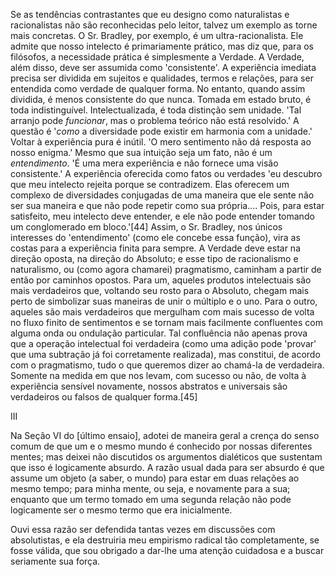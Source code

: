 Se as tendências contrastantes que eu designo como naturalistas e racionalistas não são reconhecidas pelo leitor, talvez um exemplo as torne mais concretas. O Sr. Bradley, por exemplo, é um ultra-racionalista. Ele admite que nosso intelecto é primariamente prático, mas diz que, para os filósofos, a necessidade prática é simplesmente a Verdade. A Verdade, além disso, deve ser assumida como 'consistente'. A experiência imediata precisa ser dividida em sujeitos e qualidades, termos e relações, para ser entendida como verdade de qualquer forma. No entanto, quando assim dividida, é menos consistente do que nunca. Tomada em estado bruto, é toda indistinguível. Intelectualizada, é toda distinção sem unidade. 'Tal arranjo pode _funcionar_, mas o problema teórico não está resolvido.' A questão é '_como_ a diversidade pode existir em harmonia com a unidade.' Voltar à experiência pura é inútil. 'O mero sentimento não dá resposta ao nosso enigma.' Mesmo que sua intuição seja um fato, não é um _entendimento_. 'É uma mera experiência e não fornece uma visão consistente.' A experiência oferecida como fatos ou verdades 'eu descubro que meu intelecto rejeita porque se contradizem. Elas oferecem um complexo de diversidades conjugadas de uma maneira que ele sente não ser sua maneira e que não pode repetir como sua própria.... Pois, para estar satisfeito, meu intelecto deve entender, e ele não pode entender tomando um conglomerado em bloco.'[44] Assim, o Sr. Bradley, nos únicos interesses do 'entendimento' (como ele concebe essa função), vira as costas para a experiência finita para sempre. A Verdade deve estar na direção oposta, na direção do Absoluto; e esse tipo de racionalismo e naturalismo, ou (como agora chamarei) pragmatismo, caminham a partir de então por caminhos opostos. Para um, aqueles produtos intelectuais são mais verdadeiros que, voltando seu rosto para o Absoluto, chegam mais perto de simbolizar suas maneiras de unir o múltiplo e o uno. Para o outro, aqueles são mais verdadeiros que mergulham com mais sucesso de volta no fluxo finito de sentimentos e se tornam mais facilmente confluentes com alguma onda ou ondulação particular. Tal confluência não apenas prova que a operação intelectual foi verdadeira (como uma adição pode 'provar' que uma subtração já foi corretamente realizada), mas constitui, de acordo com o pragmatismo, tudo o que queremos dizer ao chamá-la de verdadeira. Somente na medida em que nos levam, com sucesso ou não, de volta à experiência sensível novamente, nossos abstratos e universais são verdadeiros ou falsos de qualquer forma.[45]

III

Na Seção VI do [último ensaio], adotei de maneira geral a crença do senso comum de que um e o mesmo mundo é conhecido por nossas diferentes mentes; mas deixei não discutidos os argumentos dialéticos que sustentam que isso é logicamente absurdo. A razão usual dada para ser absurdo é que assume um objeto (a saber, o mundo) para estar em duas relações ao mesmo tempo; para minha mente, ou seja, e novamente para a sua; enquanto que um termo tomado em uma segunda relação não pode logicamente ser o mesmo termo que era inicialmente.

Ouvi essa razão ser defendida tantas vezes em discussões com absolutistas, e ela destruiria meu empirismo radical tão completamente, se fosse válida, que sou obrigado a dar-lhe uma atenção cuidadosa e a buscar seriamente sua força.